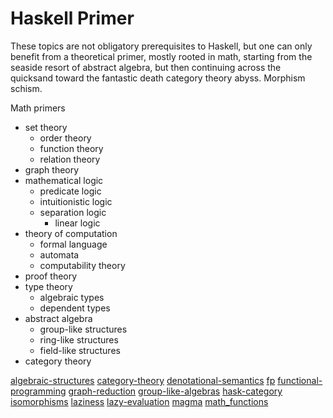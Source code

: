 # Haskell Primer

These topics are not obligatory prerequisites to Haskell, but one can only benefit from a theoretical primer, mostly rooted in math, starting from the seaside resort of abstract algebra, but then continuing across the quicksand toward the fantastic death category theory abyss. Morphism schism.

Math primers
- set theory
  - order theory
  - function theory
  - relation theory
- graph theory
- mathematical logic
  - predicate logic
  - intuitionistic logic
  - separation logic
    - linear logic
- theory of computation
  - formal language
  - automata
  - computability theory
- proof theory
- type theory
  - algebraic types
  - dependent types
- abstract algebra
  - group-like structures
  - ring-like structures
  - field-like structures
- category theory



[algebraic-structures](./algebraic-structures.md)
[category-theory](./category-theory.md)
[denotational-semantics](./denotational-semantics.md)
[fp](./fp.md)
[functional-programming](./functional-programming.md)
[graph-reduction](./graph-reduction.md)
[group-like-algebras](./group-like-algebras.md)
[hask-category](./hask-category.md)
[isomorphisms](./isomorphisms.md)
[laziness](./laziness.md)
[lazy-evaluation](./lazy-evaluation.md)
[magma](./magma.md)
[math_functions](./math_functions.md)
